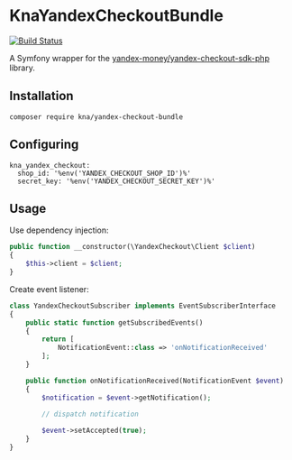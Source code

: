 # KnaYandexCheckoutBundle

[![Build Status](https://travis-ci.org/knaydenov/yandex-checkout-bundle.svg?branch=master)](https://travis-ci.org/knaydenov/yandex-checkout-bundle)

A Symfony wrapper for the [yandex-money/yandex-checkout-sdk-php](https://github.com/yandex-money/yandex-checkout-sdk-php) library.

## Installation

```
composer require kna/yandex-checkout-bundle
```

## Configuring

```
kna_yandex_checkout:
  shop_id: '%env('YANDEX_CHECKOUT_SHOP_ID')%'
  secret_key: '%env('YANDEX_CHECKOUT_SECRET_KEY')%'
```

## Usage

Use dependency injection:

```php
public function __constructor(\YandexCheckout\Client $client)
{
    $this->client = $client;
}

```

Create event listener:

```php
class YandexCheckoutSubscriber implements EventSubscriberInterface
{
    public static function getSubscribedEvents()
    {
        return [
            NotificationEvent::class => 'onNotificationReceived'
        ];
    }

    public function onNotificationReceived(NotificationEvent $event)
    {
        $notification = $event->getNotification();
        
        // dispatch notification

        $event->setAccepted(true);
    }
}
```
